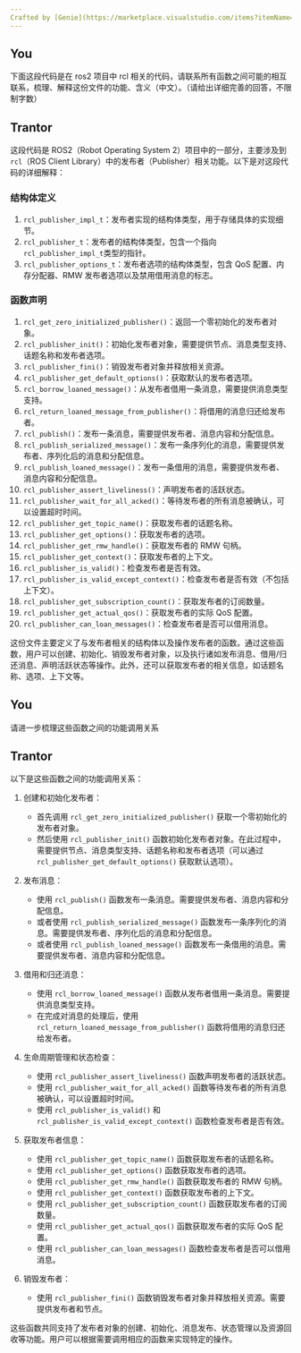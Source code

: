 ```yaml
---
Crafted by [Genie](https://marketplace.visualstudio.com/items?itemName=genieai.chatgpt-vscode)
---
```


## You

下面这段代码是在 ros2 项目中 rcl 相关的代码，请联系所有函数之间可能的相互联系，梳理、解释这份文件的功能、含义（中文）。（请给出详细完善的回答，不限制字数）

## Trantor

这段代码是 ROS2（Robot Operating System 2）项目中的一部分，主要涉及到`rcl`（ROS Client Library）中的发布者（Publisher）相关功能。以下是对这段代码的详细解释：

### 结构体定义

1. `rcl_publisher_impl_t`：发布者实现的结构体类型，用于存储具体的实现细节。
2. `rcl_publisher_t`：发布者的结构体类型，包含一个指向`rcl_publisher_impl_t`类型的指针。
3. `rcl_publisher_options_t`：发布者选项的结构体类型，包含 QoS 配置、内存分配器、RMW 发布者选项以及禁用借用消息的标志。

### 函数声明

1. `rcl_get_zero_initialized_publisher()`：返回一个零初始化的发布者对象。
2. `rcl_publisher_init()`：初始化发布者对象，需要提供节点、消息类型支持、话题名称和发布者选项。
3. `rcl_publisher_fini()`：销毁发布者对象并释放相关资源。
4. `rcl_publisher_get_default_options()`：获取默认的发布者选项。
5. `rcl_borrow_loaned_message()`：从发布者借用一条消息，需要提供消息类型支持。
6. `rcl_return_loaned_message_from_publisher()`：将借用的消息归还给发布者。
7. `rcl_publish()`：发布一条消息，需要提供发布者、消息内容和分配信息。
8. `rcl_publish_serialized_message()`：发布一条序列化的消息，需要提供发布者、序列化后的消息和分配信息。
9. `rcl_publish_loaned_message()`：发布一条借用的消息，需要提供发布者、消息内容和分配信息。
10. `rcl_publisher_assert_liveliness()`：声明发布者的活跃状态。
11. `rcl_publisher_wait_for_all_acked()`：等待发布者的所有消息被确认，可以设置超时时间。
12. `rcl_publisher_get_topic_name()`：获取发布者的话题名称。
13. `rcl_publisher_get_options()`：获取发布者的选项。
14. `rcl_publisher_get_rmw_handle()`：获取发布者的 RMW 句柄。
15. `rcl_publisher_get_context()`：获取发布者的上下文。
16. `rcl_publisher_is_valid()`：检查发布者是否有效。
17. `rcl_publisher_is_valid_except_context()`：检查发布者是否有效（不包括上下文）。
18. `rcl_publisher_get_subscription_count()`：获取发布者的订阅数量。
19. `rcl_publisher_get_actual_qos()`：获取发布者的实际 QoS 配置。
20. `rcl_publisher_can_loan_messages()`：检查发布者是否可以借用消息。

这份文件主要定义了与发布者相关的结构体以及操作发布者的函数。通过这些函数，用户可以创建、初始化、销毁发布者对象，以及执行诸如发布消息、借用/归还消息、声明活跃状态等操作。此外，还可以获取发布者的相关信息，如话题名称、选项、上下文等。

## You

请进一步梳理这些函数之间的功能调用关系

## Trantor

以下是这些函数之间的功能调用关系：

1. 创建和初始化发布者：

   - 首先调用 `rcl_get_zero_initialized_publisher()` 获取一个零初始化的发布者对象。
   - 然后使用 `rcl_publisher_init()` 函数初始化发布者对象。在此过程中，需要提供节点、消息类型支持、话题名称和发布者选项（可以通过 `rcl_publisher_get_default_options()` 获取默认选项）。

2. 发布消息：

   - 使用 `rcl_publish()` 函数发布一条消息。需要提供发布者、消息内容和分配信息。
   - 或者使用 `rcl_publish_serialized_message()` 函数发布一条序列化的消息。需要提供发布者、序列化后的消息和分配信息。
   - 或者使用 `rcl_publish_loaned_message()` 函数发布一条借用的消息。需要提供发布者、消息内容和分配信息。

3. 借用和归还消息：

   - 使用 `rcl_borrow_loaned_message()` 函数从发布者借用一条消息。需要提供消息类型支持。
   - 在完成对消息的处理后，使用 `rcl_return_loaned_message_from_publisher()` 函数将借用的消息归还给发布者。

4. 生命周期管理和状态检查：

   - 使用 `rcl_publisher_assert_liveliness()` 函数声明发布者的活跃状态。
   - 使用 `rcl_publisher_wait_for_all_acked()` 函数等待发布者的所有消息被确认，可以设置超时时间。
   - 使用 `rcl_publisher_is_valid()` 和 `rcl_publisher_is_valid_except_context()` 函数检查发布者是否有效。

5. 获取发布者信息：

   - 使用 `rcl_publisher_get_topic_name()` 函数获取发布者的话题名称。
   - 使用 `rcl_publisher_get_options()` 函数获取发布者的选项。
   - 使用 `rcl_publisher_get_rmw_handle()` 函数获取发布者的 RMW 句柄。
   - 使用 `rcl_publisher_get_context()` 函数获取发布者的上下文。
   - 使用 `rcl_publisher_get_subscription_count()` 函数获取发布者的订阅数量。
   - 使用 `rcl_publisher_get_actual_qos()` 函数获取发布者的实际 QoS 配置。
   - 使用 `rcl_publisher_can_loan_messages()` 函数检查发布者是否可以借用消息。

6. 销毁发布者：

   - 使用 `rcl_publisher_fini()` 函数销毁发布者对象并释放相关资源。需要提供发布者和节点。

这些函数共同支持了发布者对象的创建、初始化、消息发布、状态管理以及资源回收等功能。用户可以根据需要调用相应的函数来实现特定的操作。
